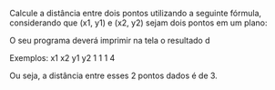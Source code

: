 Calcule a distância entre dois pontos utilizando a seguinte fórmula, considerando que (x1, y1) e (x2, y2) sejam dois pontos em um plano:


O seu programa deverá imprimir na tela o resultado d

Exemplos:
x1	x2	y1	y2
1	1	1	4




Ou seja, a distância entre esses 2 pontos dados é de 3.